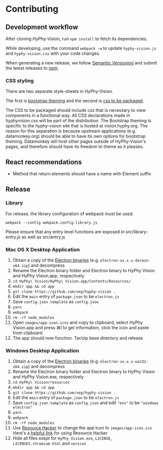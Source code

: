 # Contributing

## Development workflow

After cloning HyPhy-Vision, run `npm install` to fetch its dependencies.

While developing, use the command `webpack -w` to update `hyphy-vision.js` and
`hyphy-vision.css` with your code changes.

When generating a new release, we follow [Semantic
Versioning](http://semver.org/) and submit the latest releases to
[npm](https://www.npmjs.com/package/hyphy-vision).

### CSS styling

There are two separate style-sheets in HyPhy-Vision.

The first is [bootstrap theming](src/application.less) and the second is [css to be packaged](src/hyphyvision.css).

The CSS to be packaged should include css that is necessary to view components in a functional way. All CSS declarations made in hyphyvision.css will be part of the distribution. The Bootstrap theming is specific to the hyphy-vision site that is hosted at vision.hyphy.org. The reason for this separation is because upstream applications (e.g. datamonkey.org) should be able to have its own options for bootstrap theming. Datamonkey will host other pages outside of HyPhy-Vision's pages, and therefore should have its freedom to theme as it pleases.

## React recommendations

- Method that return elements should have a name with Element suffix

## Release

### Library
For release, the library configuration of webpack must be used. 

```
webpack --config webpack.config.library.js
```

Please ensure that any entry level functions are exposed in src/library-entry.js as well as src/entry.js

### Mac OS X Desktop Application
1. Obtain a copy of the [Electron binaries](https://github.com/electron/electron/releases) (e.g. `electron-vx.x.x-darwin-x64.zip`) and decompress
2. Rename the Electron binary folder and Electron binary to HyPhy Vision and HyPhy Vision.app, respectively
3. `cd HyPhy\ Vision/HyPhy\ Vision.app/Contents/Resources/`
4. `mkdir app && cd app`
5. `git clone https://github.com/veg/hyphy-vision .`
6. Edit the `main` entry of `package.json` to be `electron.js`
7. Save `config.json.template` as `config.json`
8. `yarn`
9. `webpack`
10. `rm -rf node_modules`
11. Open `images/app-icon.icns` and copy to clipboard, select HyPhy Vision.app and press &#8984;I to get information, click the icon and paste from clipboard
12. The app should now function. Tar/zip base directory and release

### Windows Desktop Application
1. Obtain a copy of the [Electron binaries](https://github.com/electron/electron/releases) (e.g. `electron-vx.x.x-win32-x64.zip`) and decompress
2. Rename the Electron binary folder and Electron binary to HyPhy Vision and HyPhy Vision.exe, respectively
3. `cd HyPhy\ Vision/resources`
4. `mkdir app && cd app`
5. `git clone https://github.com/veg/hyphy-vision .`
6. Edit the `main` entry of `package.json` to be `electron.js`
7. Save `config.json.template` as `config.json` and edit `"env"` to be `"windows electron"`
8. `yarn`
9. `webpack`
10. `rm -rf node_modules`
11. Use [Resource Hacker](https://www.angusj.com/resourcehacker) to change the app icon to `images/app-icon.ico` Here's a [helpful link](https://www.howtogeek.com/75983/stupid-geek-tricks-how-to-modify-the-icon-of-an-.exe-file/) for using Resource Hacker
12. Hide all files exept for `HyPhy Vision.exe`, `LICENSE`, `LICENSES.chromium.html` and `version`
